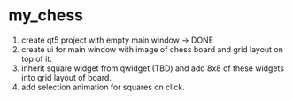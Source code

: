 # my_chess

1. create qt5 project with empty main window -> DONE
2. create ui for main window with image of chess board and grid layout on top of it.
3. inherit square widget from qwidget (TBD) and add 8x8 of these widgets into grid layout of board.
4. add selection animation for squares on click.

